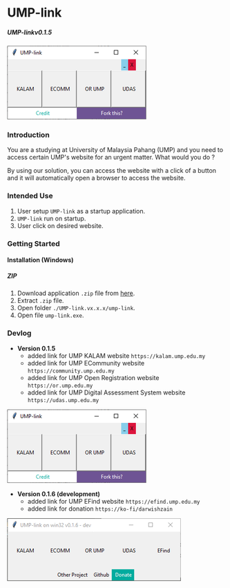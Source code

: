 # UMP-link
##### UMP-linkv0.1.5
![v0.1.5](img/ump-link-v0.1.5.png)
### Introduction
You are a studying at University of Malaysia Pahang (UMP) and you need to access certain UMP's website for an urgent matter. What would you do ?

By using our solution, you can access the website with a click of a button and it will automatically open a browser to access the website.

### Intended Use
1. User setup ```UMP-link``` as a startup application.
2. ```UMP-link``` run on startup.
3. User click on desired website.

### Getting Started
#### Installation (Windows)
##### ZIP
1. Download application ```.zip``` file from [here](https://github.com/darwishzain/ump-link/releases/download/neo-release/UMP-Link.v0.1.5.zip).
2. Extract ```.zip``` file.
3. Open folder ```./UMP-link.vx.x.x/ump-link```.
4. Open file ```ump-link.exe```.

### Devlog
* **Version 0.1.5**
  - added link for UMP KALAM website ```https://kalam.ump.edu.my```
  - added link for UMP ECommunity website ```https://community.ump.edu.my```
  - added link for UMP Open Registration website ```https://or.ump.edu.my```
  - added link for UMP Digital Assessment System website ```https://udas.ump.edu.my```

![v0.1.5](img/ump-link-v0.1.5.png)

* **Version 0.1.6 (development)**
  - added link for UMP EFind website ```https://efind.ump.edu.my```
  - added link for donation ```https://ko-fi/darwishzain```

![v0.1.5](img/ump-link-v0.1.6-dev.png)
